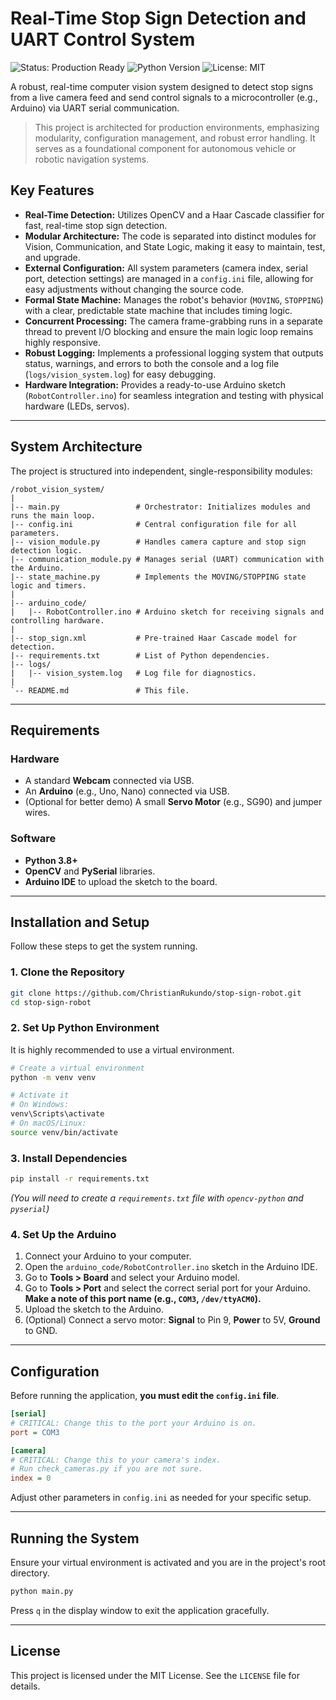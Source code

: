 # Real-Time Stop Sign Detection and UART Control System

![Status: Production Ready](https://img.shields.io/badge/status-production_ready-brightgreen)
![Python Version](https://img.shields.io/badge/python-3.8+-blue.svg)
![License: MIT](https://img.shields.io/badge/License-MIT-yellow.svg)

A robust, real-time computer vision system designed to detect stop signs from a live camera feed and send control signals to a microcontroller (e.g., Arduino) via UART serial communication.

> This project is architected for production environments, emphasizing modularity, configuration management, and robust error handling. It serves as a foundational component for autonomous vehicle or robotic navigation systems.


## Key Features

-   **Real-Time Detection:** Utilizes OpenCV and a Haar Cascade classifier for fast, real-time stop sign detection.
-   **Modular Architecture:** The code is separated into distinct modules for Vision, Communication, and State Logic, making it easy to maintain, test, and upgrade.
-   **External Configuration:** All system parameters (camera index, serial port, detection settings) are managed in a `config.ini` file, allowing for easy adjustments without changing the source code.
-   **Formal State Machine:** Manages the robot's behavior (`MOVING`, `STOPPING`) with a clear, predictable state machine that includes timing logic.
-   **Concurrent Processing:** The camera frame-grabbing runs in a separate thread to prevent I/O blocking and ensure the main logic loop remains highly responsive.
-   **Robust Logging:** Implements a professional logging system that outputs status, warnings, and errors to both the console and a log file (`logs/vision_system.log`) for easy debugging.
-   **Hardware Integration:** Provides a ready-to-use Arduino sketch (`RobotController.ino`) for seamless integration and testing with physical hardware (LEDs, servos).

---

## System Architecture

The project is structured into independent, single-responsibility modules:

```
/robot_vision_system/
|
|-- main.py                 # Orchestrator: Initializes modules and runs the main loop.
|-- config.ini              # Central configuration file for all parameters.
|-- vision_module.py        # Handles camera capture and stop sign detection logic.
|-- communication_module.py # Manages serial (UART) communication with the Arduino.
|-- state_machine.py        # Implements the MOVING/STOPPING state logic and timers.
|
|-- arduino_code/
|   |-- RobotController.ino # Arduino sketch for receiving signals and controlling hardware.
|
|-- stop_sign.xml           # Pre-trained Haar Cascade model for detection.
|-- requirements.txt        # List of Python dependencies.
|-- logs/
|   |-- vision_system.log   # Log file for diagnostics.
|
`-- README.md               # This file.
```

---

## Requirements

### Hardware
-   A standard **Webcam** connected via USB.
-   An **Arduino** (e.g., Uno, Nano) connected via USB.
-   (Optional for better demo) A small **Servo Motor** (e.g., SG90) and jumper wires.

### Software
-   **Python 3.8+**
-   **OpenCV** and **PySerial** libraries.
-   **Arduino IDE** to upload the sketch to the board.

---

## Installation and Setup

Follow these steps to get the system running.

### 1. Clone the Repository
```bash
git clone https://github.com/ChristianRukundo/stop-sign-robot.git
cd stop-sign-robot
```

### 2. Set Up Python Environment
It is highly recommended to use a virtual environment.
```bash
# Create a virtual environment
python -m venv venv

# Activate it
# On Windows:
venv\Scripts\activate
# On macOS/Linux:
source venv/bin/activate
```

### 3. Install Dependencies
```bash
pip install -r requirements.txt
```
*(You will need to create a `requirements.txt` file with `opencv-python` and `pyserial`)*

### 4. Set Up the Arduino
1.  Connect your Arduino to your computer.
2.  Open the `arduino_code/RobotController.ino` sketch in the Arduino IDE.
3.  Go to **Tools > Board** and select your Arduino model.
4.  Go to **Tools > Port** and select the correct serial port for your Arduino. **Make a note of this port name (e.g., `COM3`, `/dev/ttyACM0`).**
5.  Upload the sketch to the Arduino.
6.  (Optional) Connect a servo motor: **Signal** to Pin 9, **Power** to 5V, **Ground** to GND.

---

## Configuration

Before running the application, **you must edit the `config.ini` file**.

```ini
[serial]
# CRITICAL: Change this to the port your Arduino is on.
port = COM3

[camera]
# CRITICAL: Change this to your camera's index.
# Run check_cameras.py if you are not sure.
index = 0
```
Adjust other parameters in `config.ini` as needed for your specific setup.

---

## Running the System

Ensure your virtual environment is activated and you are in the project's root directory.

```bash
python main.py
```
Press `q` in the display window to exit the application gracefully.

---


## License

This project is licensed under the MIT License. See the `LICENSE` file for details.
